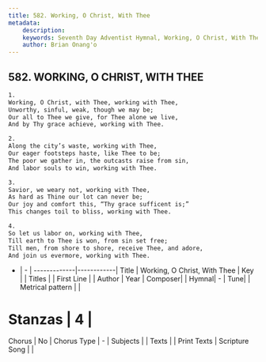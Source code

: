 ```yaml
---
title: 582. Working, O Christ, With Thee
metadata:
    description: 
    keywords: Seventh Day Adventist Hymnal, Working, O Christ, With Thee, , 
    author: Brian Onang'o
---
```



## 582. WORKING, O CHRIST, WITH THEE

```txt
1.
Working, O Christ, with Thee, working with Thee,
Unworthy, sinful, weak, though we may be;
Our all to Thee we give, for Thee alone we live,
And by Thy grace achieve, working with Thee.

2.
Along the city’s waste, working with Thee,
Our eager footsteps haste, like Thee to be;
The poor we gather in, the outcasts raise from sin,
And labor souls to win, working with Thee.

3.
Savior, we weary not, working with Thee,
As hard as Thine our lot can never be;
Our joy and comfort this, “Thy grace sufficent is;”
This changes toil to bliss, working with Thee.

4.
So let us labor on, working with Thee,
Till earth to Thee is won, from sin set free;
Till men, from shore to shore, receive Thee, and adore,
And join us evermore, working with Thee.
```

- |   -  |
-------------|------------|
Title | Working, O Christ, With Thee |
Key |  |
Titles |  |
First Line |  |
Author | 
Year | 
Composer|  |
Hymnal|  - |
Tune|  |
Metrical pattern | |
# Stanzas | 4 |
Chorus | No |
Chorus Type | - |
Subjects |  |
Texts |  |
Print Texts | 
Scripture Song |  |
  
